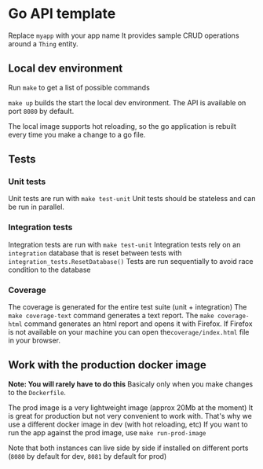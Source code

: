 # Go API template

Replace `myapp` with your app name
It provides sample CRUD operations around a `Thing` entity.

## Local dev environment

Run `make` to get a list of possible commands

`make up` builds the start the local dev environment.
The API is available on port `8080` by default.

The local image supports hot reloading, so the go application is rebuilt every time you make a change to a go file.

## Tests

### Unit tests

Unit tests are run with `make test-unit`
Unit tests should be stateless and can be run in parallel.

### Integration tests

Integration tests are run with `make test-unit`
Integration tests rely on an `integration` database that is reset between tests with `integration_tests.ResetDatabase()`
Tests are run sequentially to avoid race condition to the database

### Coverage

The coverage is generated for the entire test suite (unit + integration)
The `make coverage-text` command generates a text report.
The `make coverage-html` command generates an html report and opens it with Firefox. If Firefox is not available on your machine you can open the`coverage/index.html` file in your browser.




## Work with the production docker image

**Note: You will rarely have to do this** Basicaly only when you make changes to the `Dockerfile`.

The prod image is a very lightweight image (approx 20Mb at the moment) It is great for production but not very convenient to work with.
That's why we use a different docker image in dev (with hot reloading, etc)
If you want to run the app against the prod image, use `make run-prod-image`

Note that both instances can live side by side if installed on different ports (`8080` by default for dev, `8081` by default for prod)
